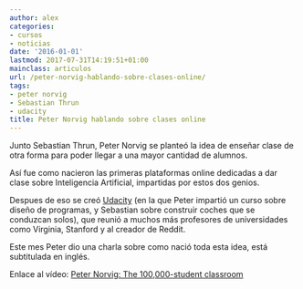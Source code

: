 ```yaml
---
author: alex
categories:
- cursos
- noticias
date: '2016-01-01'
lastmod: 2017-07-31T14:19:51+01:00
mainclass: articulos
url: /peter-norvig-hablando-sobre-clases-online/
tags:
- peter norvig
- Sebastian Thrun
- udacity
title: Peter Norvig hablando sobre clases online
---
```


Junto Sebastian Thrun, Peter Norvig se planteó la idea de enseñar clase de otra forma para poder llegar a una mayor cantidad de alumnos.

Así fue como nacieron las primeras plataformas online dedicadas a dar clase sobre Inteligencia Artificial, impartidas por estos dos genios.

Despues de eso se creó [Udacity][1] (en la que Peter impartió un curso sobre diseño de programas, y Sebastian sobre construir coches que se conduzcan solos), que reunió a muchos más profesores de universidades como Virginia, Stanford y al creador de Reddit.

Este mes Peter dio una charla sobre como nació toda esta idea, está subtitulada en inglés.

Enlace al vídeo: <a href="http://www.ted.com/talks/peter_norvig_the_100_000_student_classroom.html" target="_blank">Peter Norvig: The 100,000-student classroom</a>

 [1]: https://elbauldelprogramador.com/?s=udacity

